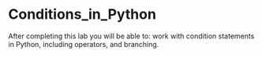 # Conditions_in_Python
After completing this lab you will be able to:  work with condition statements in Python, including operators, and branching.
